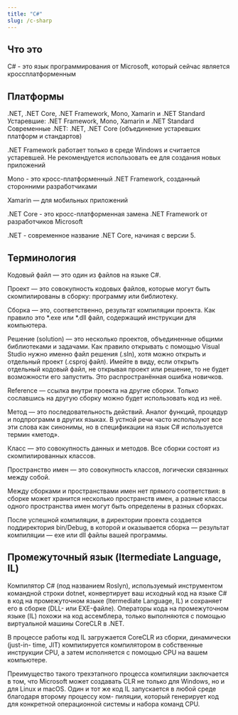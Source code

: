 ```yaml
---
title: "C#"
slug: /c-sharp
---
```


## Что это

C# - это язык программирования от Microsoft, который сейчас является кроссплатформенным

## Платформы

.NET, .NET Core, .NET Framework, Mono, Xamarin и .NET Standard  
Устаревшие: .NET Framework, Mono, Xamarin и .NET Standard  
Современные .NET: .NET, .NET Core (объединение устаревших платформ и стандартов)  

.NET Framework работает только в среде Windows и считается устаревшей.
Не рекомендуется использовать ее для создания новых приложений  

Mono - это кросс-платформенный .NET Framework, созданный сторонними разработчиками

Xamarin — для мобильных приложений

.NET Core - это кросс-платформенная замена .NET Framework от разработчиков Microsoft

.NET - современное название .NET Core, начиная с версии 5.

## Терминология

Кодовый файл — это один из файлов на языке C#.

Проект — это совокупность кодовых файлов, которые могут быть скомпилированы в сборку: программу или библиотеку.

Сборка — это, соответственно, результат компиляции проекта. Как правило это *.exe или *.dll файл,
содержащий инструкции для компьютера.

Решение (solution) — это несколько проектов, объединенные общими библиотеками и задачами.
Как правило открывать с помощью Visual Studio нужно именно файл решения (.sln),
хотя можно открыть и отдельный проект (.csproj файл). Имейте в виду, если открыть отдельный кодовый файл,
не открывая проект или решение, то не будет возможности его запустить. Это распространённая ошибка новичков.

Reference — ссылка внутри проекта на другие сборки. Только сославшись на другую сборку можно будет использовать код из неё.

Метод — это последовательность действий. Аналог функций, процедур и подпрограмм в других языках.
В устной речи часто используют все эти слова как синонимы, но в спецификации на язык C# используется термин «метод».

Класс — это совокупность данных и методов. Все сборки состоят из скомпилированных классов.

Пространство имен — это совокупность классов, логически связанных между собой.

Между сборками и пространствами имен нет прямого соответствия: в сборке может хранится несколько пространств имен,
а разные классы одного пространства имен могут быть определены в разных сборках.

После успешной компиляции, в директории проекта создается поддиректория bin/Debug,
в которой и оказывается сборка — результат компиляции — exe или dll файлы вашей программы.

## Промежуточный язык (Itermediate Language, IL)

Компилятор C# (под названием Roslyn), используемый инструментом командной строки dotnet,
конвертирует ваш исходный код на языке C# в код на промежуточном языке (Itermediate Language, IL)
и сохраняет его в сборке (DLL- или EXE-файле). Операторы кода на промежуточном языке (IL) похожи
на код ассемблера, только выполняются с помощью виртуальной машины CoreCLR в .NET.

В процессе работы код IL загружается CoreCLR из сборки, динамически (just-in- time, JIT) компилируется
компилятором в собственные инструкции CPU, а затем исполняется с помощью CPU на вашем компьютере.

Преимущество такого трехэтапного процесса компиляции заключается в том, что Microsoft может создавать CLR
не только для Windows, но и для Linux и macOS. Один и тот же код IL запускается в любой среде благодаря
второму процессу ком- пиляции, который генерирует код для конкретной операционной системы и набора команд CPU.